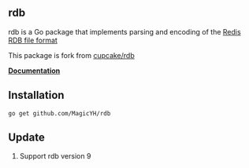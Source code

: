 ## rdb
rdb is a Go package that implements parsing and encoding of the
[Redis](http://redis.io) [RDB file
format](https://github.com/sripathikrishnan/redis-rdb-tools/blob/master/docs/RDB_File_Format.textile)

This package is fork from [cupcake/rdb](https://github.com/cupcake/rdb.git)

[**Documentation**](http://godoc.org/github.com/cupcake/rdb)

## Installation
```
go get github.com/MagicYH/rdb
```

## Update
1. Support rdb version 9

